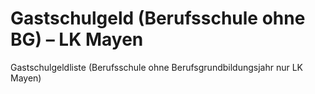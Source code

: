 ﻿# Gastschulgeld (Berufsschule ohne BG) – LK Mayen

Gastschulgeldliste  (Berufsschule ohne Berufsgrundbildungsjahr nur LK Mayen)
